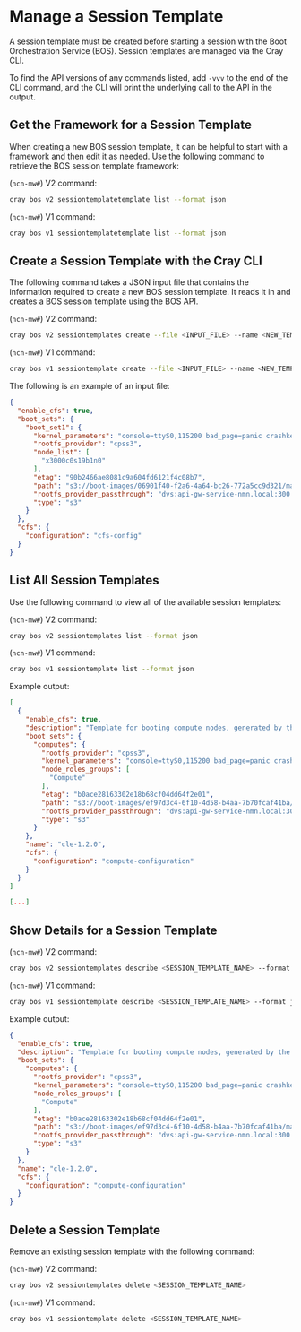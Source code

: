 # Manage a Session Template

A session template must be created before starting a session with the Boot Orchestration Service \(BOS\). Session templates are managed via the Cray CLI.

To find the API versions of any commands listed, add `-vvv` to the end of the CLI command, and the CLI will print the underlying call to the API in the output.

## Get the Framework for a Session Template

When creating a new BOS session template, it can be helpful to start with a framework and then edit it as needed. Use the following command to retrieve the BOS session template framework:

(`ncn-mw#`) V2 command:

```bash
cray bos v2 sessiontemplatetemplate list --format json
```

(`ncn-mw#`) V1 command:

```bash
cray bos v1 sessiontemplatetemplate list --format json
```

## Create a Session Template with the Cray CLI

The following command takes a JSON input file that contains the information required to create a new BOS session template. It reads it in and creates a BOS session template using the BOS API.

(`ncn-mw#`) V2 command:

```bash
cray bos v2 sessiontemplates create --file <INPUT_FILE> --name <NEW_TEMPLATE_NAME>
```

(`ncn-mw#`) V1 command:

```bash
cray bos v1 sessiontemplate create --file <INPUT_FILE> --name <NEW_TEMPLATE_NAME>
```

The following is an example of an input file:

```json
{
  "enable_cfs": true,
  "boot_sets": {
    "boot_set1": {
      "kernel_parameters": "console=ttyS0,115200 bad_page=panic crashkernel=360M hugepagelist=2m-2g intel_iommu=off intel_pstate=disable iommu=pt ip=dhcp numa_interleave_omit=headless numa_zonelist_order=node oops=panic pageblock_order=14 pcie_ports=native printk.synchronous=y rd.neednet=1 rd.retry=10 rd.shell k8s_gw=api-gwservice-nmn.local quiet turbo_boost_limit=999",
      "rootfs_provider": "cpss3",
      "node_list": [
        "x3000c0s19b1n0"
      ],
      "etag": "90b2466ae8081c9a604fd6121f4c08b7",
      "path": "s3://boot-images/06901f40-f2a6-4a64-bc26-772a5cc9d321/manifest.json",
      "rootfs_provider_passthrough": "dvs:api-gw-service-nmn.local:300:eth0",
      "type": "s3"
    }
  },
  "cfs": {
    "configuration": "cfs-config"
  }
}
```

## List All Session Templates

Use the following command to view all of the available session templates:

(`ncn-mw#`) V2 command:

```bash
cray bos v2 sessiontemplates list --format json
```

(`ncn-mw#`) V1 command:

```bash
cray bos v1 sessiontemplate list --format json
```

Example output:

```json
[
  {
    "enable_cfs": true,
    "description": "Template for booting compute nodes, generated by the installation",
    "boot_sets": {
      "computes": {
        "rootfs_provider": "cpss3",
        "kernel_parameters": "console=ttyS0,115200 bad_page=panic crashkernel=360M hugepagelist=2m-2g intel_iommu=off intel_pstate=disable iommu=pt ip=dhcp numa_interleave_omit=headless numa_zonelist_order=node oops=panic pageblock_order=14 pcie_ports=native printk.synchronous=y rd.neednet=1 rd.retry=10 rd.shell k8s_gw=api-gw-service-nmn.local quiet turbo_boost_limit=999",
        "node_roles_groups": [
          "Compute"
        ],
        "etag": "b0ace28163302e18b68cf04dd64f2e01",
        "path": "s3://boot-images/ef97d3c4-6f10-4d58-b4aa-7b70fcaf41ba/manifest.json",
        "rootfs_provider_passthrough": "dvs:api-gw-service-nmn.local:300:eth0",
        "type": "s3"
      }
    },
    "name": "cle-1.2.0",
    "cfs": {
      "configuration": "compute-configuration"
    }
  }
]

[...]
```

## Show Details for a Session Template

(`ncn-mw#`) V2 command:

```bash
cray bos v2 sessiontemplates describe <SESSION_TEMPLATE_NAME> --format json
```

(`ncn-mw#`) V1 command:

```bash
cray bos v1 sessiontemplate describe <SESSION_TEMPLATE_NAME> --format json
```

Example output:

```json
{
  "enable_cfs": true,
  "description": "Template for booting compute nodes, generated by the installation",
  "boot_sets": {
    "computes": {
      "rootfs_provider": "cpss3",
      "kernel_parameters": "console=ttyS0,115200 bad_page=panic crashkernel=360M hugepagelist=2m-2g intel_iommu=off intel_pstate=disable iommu=pt ip=dhcp numa_interleave_omit=headless numa_zonelist_order=node oops=panic pageblock_order=14 pcie_ports=native printk.synchronous=y rd.neednet=1 rd.retry=10 rd.shell k8s_gw=api-gw-service-nmn.local quiet turbo_boost_limit=999",
      "node_roles_groups": [
        "Compute"
      ],
      "etag": "b0ace28163302e18b68cf04dd64f2e01",
      "path": "s3://boot-images/ef97d3c4-6f10-4d58-b4aa-7b70fcaf41ba/manifest.json",
      "rootfs_provider_passthrough": "dvs:api-gw-service-nmn.local:300:eth0",
      "type": "s3"
    }
  },
  "name": "cle-1.2.0",
  "cfs": {
    "configuration": "compute-configuration"
  }
}
```

## Delete a Session Template

Remove an existing session template with the following command:

(`ncn-mw#`) V2 command:

```bash
cray bos v2 sessiontemplates delete <SESSION_TEMPLATE_NAME>
```

(`ncn-mw#`) V1 command:

```bash
cray bos v1 sessiontemplate delete <SESSION_TEMPLATE_NAME>
```
